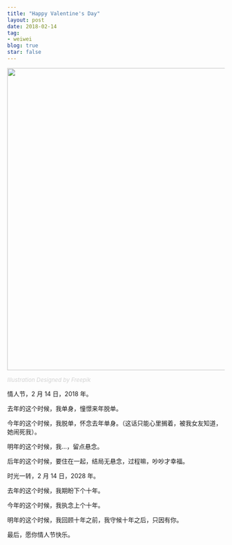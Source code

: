 ```yaml
---
title: "Happy Valentine's Day"
layout: post
date: 2018-02-14
tag:
- weiwei
blog: true
star: false
---
```


<img src="{{ site.url }}/assets/images/valentines-day.jpg" style="width: 700px; display:block; margin: 0 auto;" />

<a class="link-to-author"
   style="
          font-style: italic;
          text-decoration: none;
          color: lightgray;
          font-size: 13px;
         "
href="http://www.freepik.com">Illustration Designed by Freepik</a>

情人节，2 月 14 日，2018 年。

去年的这个时候，我单身，憧憬来年脱单。

今年的这个时候，我脱单，怀念去年单身。（这话只能心里搁着，被我女友知道，她闹死我）。

明年的这个时候，我…，留点悬念。

后年的这个时候，要住在一起，结局无悬念，过程嘛，吵吵才幸福。

时光一转，2 月 14 日，2028 年。

去年的这个时候，我期盼下个十年。

今年的这个时候，我执念上个十年。

明年的这个时候，我回顾十年之前，我守候十年之后，只因有你。

最后，愿你情人节快乐。
